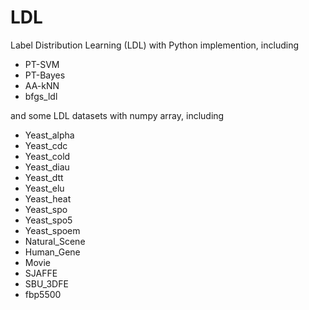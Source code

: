 # LDL

Label Distribution Learning (LDL) with Python implemention, including
- PT-SVM
- PT-Bayes
- AA-kNN
- bfgs_ldl

and some LDL datasets with numpy array, including
- Yeast_alpha
- Yeast_cdc
- Yeast_cold
- Yeast_diau
- Yeast_dtt
- Yeast_elu
- Yeast_heat
- Yeast_spo
- Yeast_spo5
- Yeast_spoem
- Natural_Scene
- Human_Gene
- Movie
- SJAFFE
- SBU_3DFE
- fbp5500
